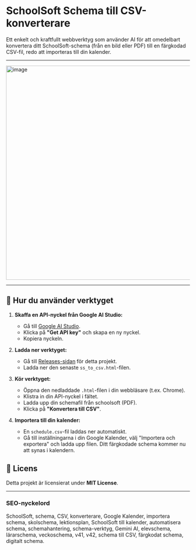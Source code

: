 # SchoolSoft Schema till CSV-konverterare

Ett enkelt och kraftfullt webbverktyg som använder AI för att omedelbart konvertera ditt SchoolSoft-schema (från en bild eller PDF) till en färgkodad CSV-fil, redo att importeras till din kalender.

---

<img width="516" height="585" alt="image" src="https://github.com/user-attachments/assets/61f619a6-d656-4b4c-8db3-7e76b263a69b" />

---

## 🚀 Hur du använder verktyget

1.  **Skaffa en API-nyckel från Google AI Studio:**
    *   Gå till [Google AI Studio](https://aistudio.google.com/).
    *   Klicka på **"Get API key"** och skapa en ny nyckel.
    *   Kopiera nyckeln.

2.  **Ladda ner verktyget:**
    *   Gå till [Releases-sidan](https://github.com/ditt-användarnamn/ditt-repo/releases) för detta projekt.
    *   Ladda ner den senaste `ss_to_csv.html`-filen.

3.  **Kör verktyget:**
    *   Öppna den nedladdade `.html`-filen i din webbläsare (t.ex. Chrome).
    *   Klistra in din API-nyckel i fältet.
    *   Ladda upp din schemafil från schoolsoft (PDF).
    *   Klicka på **"Konvertera till CSV"**.

4.  **Importera till din kalender:**
    *   En `schedule.csv`-fil laddas ner automatiskt.
    *   Gå till inställningarna i din Google Kalender, välj "Importera och exportera" och ladda upp filen. Ditt färgkodade schema kommer nu att synas i kalendern.

## 📜 Licens

Detta projekt är licensierat under **MIT License**.

---

### SEO-nyckelord 

SchoolSoft, schema, CSV, konverterare, Google Kalender, importera schema, skolschema, lektionsplan, SchoolSoft till kalender, automatisera schema, schemahantering, schema-verktyg, Gemini AI, elevschema, lärarschema, veckoschema, v41, v42, schema till CSV, färgkodat schema, digitalt schema.
